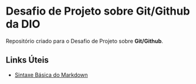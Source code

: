 # Desafio de Projeto sobre Git/Github da DIO
Repositório criado para o Desafio de Projeto sobre **Git/Github**.

## Links Úteis
- [Sintaxe Básica do Markdown](https://www.markdownguide.org/basic-syntax/)
